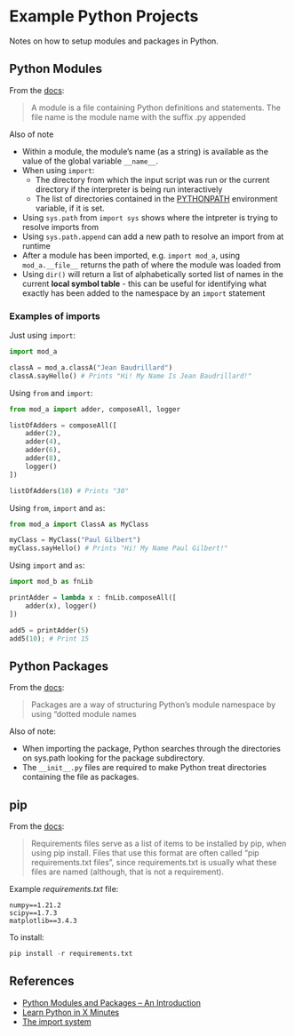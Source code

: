# Example Python Projects

Notes on how to setup modules and packages in Python.

## Python Modules

From the [docs](https://docs.python.org/3/tutorial/modules.html):


> A module is a file containing Python definitions and statements. The file name is the module name with the suffix .py appended

Also of note

-  Within a module, the module’s name (as a string) is available as the value of the global variable `__name__`.
- When using `import`:
  - The directory from which the input script was run or the current directory if the interpreter is being run interactively
  - The list of directories contained in the [PYTHONPATH](https://docs.python.org/3/using/cmdline.html#envvar-PYTHONPATH) environment variable, if it is set.
- Using `sys.path` from `import sys` shows where the intpreter is trying to resolve imports from  
- Using `sys.path.append` can add a new path to resolve an import from at runtime
- After a module has been imported, e.g. `import mod_a`, using `mod_a.__file__` returns the path of where the module was loaded from
- Using `dir()` will return a list of alphabetically sorted list of names in the current **local symbol table** - this can be useful for identifying what exactly has been added to the namespace by an `import` statement

### Examples of imports


Just using `import`:

```python
import mod_a

classA = mod_a.classA("Jean Baudrillard")
classA.sayHello() # Prints "Hi! My Name Is Jean Baudrillard!"
```

Using `from` and `import`:

```python
from mod_a import adder, composeAll, logger

listOfAdders = composeAll([
    adder(2),
    adder(4),
    adder(6),
    adder(8),
    logger()
])

listOfAdders(10) # Prints "30"
```

Using `from`, `import` and `as`:

```python
from mod_a import ClassA as MyClass

myClass = MyClass("Paul Gilbert")
myClass.sayHello() # Prints "Hi! My Name Paul Gilbert!"
```

Using `import` and `as`:

```python
import mod_b as fnLib

printAdder = lambda x : fnLib.composeAll([
    adder(x), logger()
])

add5 = printAdder(5)
add5(10); # Print 15
```

## Python Packages

From the [docs](https://docs.python.org/3/tutorial/modules.html#packages):

> Packages are a way of structuring Python’s module namespace by using “dotted module names

Also of note:

- When importing the package, Python searches through the directories on sys.path looking for the package subdirectory.
- The `__init__.py` files are required to make Python treat directories containing the file as packages.

## pip

From the [docs](https://pip.pypa.io/en/stable/reference/requirements-file-format/):

> Requirements files serve as a list of items to be installed by pip, when using pip install. Files that use this format are often called “pip requirements.txt files”, since requirements.txt is usually what these files are named (although, that is not a requirement).

Example _requirements.txt_ file:

```
numpy==1.21.2
scipy==1.7.3
matplotlib==3.4.3

```

To install:

```python
pip install -r requirements.txt
```

## References

- [Python Modules and Packages – An Introduction](https://realpython.com/python-modules-packages/)
- [Learn Python in X Minutes](https://learnxinyminutes.com/docs/python/)
- [The import system](https://docs.python.org/3/reference/import.html)
